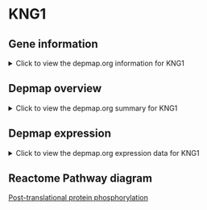 <h1>KNG1</h1>

<h2>Gene information</h2>
<details>
  <summary>Click to view the depmap.org information for KNG1</summary>
  <iframe src="https://depmap.org/portal/gene/KNG1?tab=about" style="border:none;width:100%;height:800px"></iframe>
</details>

<h2>Depmap overview</h2>
<details>
  <summary>Click to view the depmap.org summary for KNG1</summary>
  <iframe src="https://depmap.org/portal/gene/KNG1?tab=overview" style="border:none;width:100%;height:800px"></iframe>
</details>

<h2>Depmap expression</h2>
<details>
  <summary>Click to view the depmap.org expression data for KNG1</summary>
  <iframe src="https://depmap.org/portal/gene/KNG1?tab=characterization" style="border:none;width:100%;height:800px"></iframe>
</details>



<h2>Reactome Pathway diagram</h2>
<a href="https://reactome.org/PathwayBrowser/#/R-HSA-8957275">Post-translational protein phosphorylation</a>



